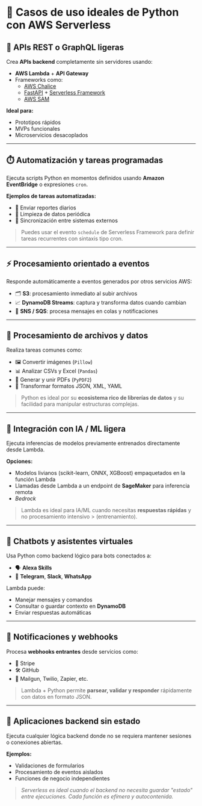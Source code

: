 # 🧩 Casos de uso ideales de Python con AWS Serverless

## 🔗 APIs REST o GraphQL ligeras

Crea **APIs backend** completamente sin servidores usando:

- **AWS Lambda** + **API Gateway**
- Frameworks como:
  - [AWS Chalice](https://chrisfx.github.io/serverless-python/chalice/)
  - [FastAPI](https://fastapi.tiangolo.com/) + [Serverless Framework](https://chrisfx.github.io/serverless-python/serverless-framework/)
  - [AWS SAM](https://chrisfx.github.io/serverless-python/aws-sam/)

**Ideal para:**
- Prototipos rápidos
- MVPs funcionales
- Microservicios desacoplados

---

## ⏱️ Automatización y tareas programadas

Ejecuta scripts Python en momentos definidos usando **Amazon EventBridge** o expresiones `cron`.

**Ejemplos de tareas automatizadas:**

- 📨 Enviar reportes diarios
- 🧹 Limpieza de datos periódica
- 🔄 Sincronización entre sistemas externos


>  
>   Puedes usar el evento `schedule` de Serverless Framework para definir tareas recurrentes con sintaxis tipo cron.

---

## ⚡ Procesamiento orientado a eventos

Responde automáticamente a eventos generados por otros servicios AWS:

- 🗂️ **S3**: procesamiento inmediato al subir archivos
- 📈 **DynamoDB Streams**: captura y transforma datos cuando cambian
- 📩 **SNS / SQS**: procesa mensajes en colas y notificaciones

---

## 🧮 Procesamiento de archivos y datos

Realiza tareas comunes como:

- 🖼️ Convertir imágenes (`Pillow`)
- 📊 Analizar CSVs y Excel (`Pandas`)
- 📄 Generar y unir PDFs (`PyPDF2`)
- 🔄 Transformar formatos JSON, XML, YAML

> Python es ideal por su **ecosistema rico de librerías de datos** y su facilidad para manipular estructuras complejas.

---

## 🤖 Integración con IA / ML ligera

Ejecuta inferencias de modelos previamente entrenados directamente desde Lambda.

**Opciones:**

- Modelos livianos (scikit-learn, ONNX, XGBoost) empaquetados en la función Lambda
- Llamadas desde Lambda a un endpoint de **SageMaker** para inferencia remota
- *Bedrock*

>
>   Lambda es ideal para IA/ML cuando necesitas **respuestas rápidas** y no procesamiento intensivo > (entrenamiento).

---

## 💬 Chatbots y asistentes virtuales

Usa Python como backend lógico para bots conectados a:

- 🗣️ **Alexa Skills**
- 💬 **Telegram**, **Slack**, **WhatsApp**

Lambda puede:

- Manejar mensajes y comandos
- Consultar o guardar contexto en **DynamoDB**
- Enviar respuestas automáticas

---

## 🔔 Notificaciones y webhooks

Procesa **webhooks entrantes** desde servicios como:

- 🧾 Stripe
- 🛠️ GitHub
- 📨 Mailgun, Twilio, Zapier, etc.

> Lambda + Python permite **parsear, validar y responder** rápidamente con datos en formato JSON.

---

## 🧠 Aplicaciones backend sin estado

Ejecuta cualquier lógica backend donde no se requiera mantener sesiones o conexiones abiertas.

**Ejemplos:**

- Validaciones de formularios
- Procesamiento de eventos aislados
- Funciones de negocio independientes


> *Serverless es ideal cuando el backend no necesita guardar "estado" entre ejecuciones. Cada función es efímera y autocontenida.*
